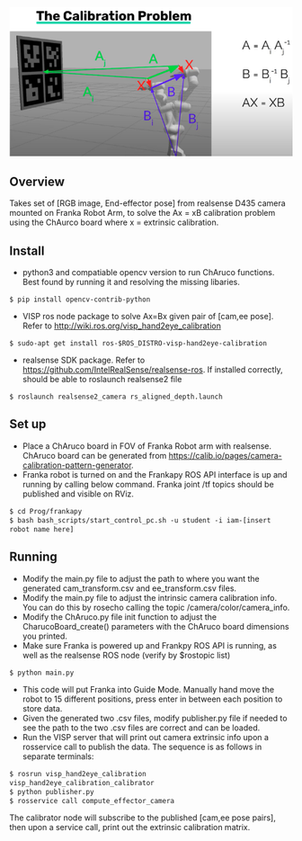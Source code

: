 ![Screenshot](handeye_calibration.png)


## Overview
Takes set of [RGB image, End-effector pose] from realsense D435 camera mounted on Franka Robot Arm, to solve the Ax = xB calibration problem using the ChAurco board where x = extrinsic calibration.

## Install
- python3 and compatiable opencv version to run ChAruco functions. Best found by running it and resolving the missing libaries.
```
$ pip install opencv-contrib-python

```
- VISP ros node package to solve Ax=Bx given pair of [cam,ee pose]. Refer to http://wiki.ros.org/visp_hand2eye_calibration
```
$ sudo-apt get install ros-$ROS_DISTRO-visp-hand2eye-calibration

```
- realsense SDK package. Refer to https://github.com/IntelRealSense/realsense-ros. If installed correctly, should be able to roslaunch realsense2 file
```
$ roslaunch realsense2_camera rs_aligned_depth.launch

```

## Set up
- Place a ChAruco board in FOV of Franka Robot arm with realsense. ChAruco board can be generated from https://calib.io/pages/camera-calibration-pattern-generator.
- Franka robot is turned on and the Frankapy ROS API interface is up and running by calling below command. Franka joint /tf topics should be published and visible on RViz. 
 ```
$ cd Prog/frankapy
$ bash bash_scripts/start_control_pc.sh -u student -i iam-[insert robot name here]

```

## Running
- Modify the main.py file to adjust the path to where you want the generated cam_transform.csv and ee_transform.csv files.  
- Modify the main.py file to adjust the intrinsic camera calibration info. You can do this by rosecho calling the topic /camera/color/camera_info.
- Modify the ChAruco.py file init function to adjust the CharucoBoard_create() parameters with the ChAruco board dimensions you printed.  
- Make sure Franka is powered up and Frankpy ROS API is running, as well as the realsense ROS node (verify by $rostopic list) 

```
$ python main.py

```
- This code will put Franka into Guide Mode. Manually hand move the robot to 15 different positions, press enter in between each position to store data.
- Given the generated two .csv files, modify publisher.py file if needed to see the path to the two .csv files are correct and can be loaded.
- Run the VISP server that will print out camera extrinsic info upon a rosservice call to publish the data. The sequence is as follows in separate terminals:

```
$ rosrun visp_hand2eye_calibration visp_hand2eye_calibration_calibrator
$ python publisher.py
$ rosservice call compute_effector_camera

```
The calibrator node will subscribe to the published [cam,ee pose pairs], then upon a service call, print out the extrinsic calibration matrix.
